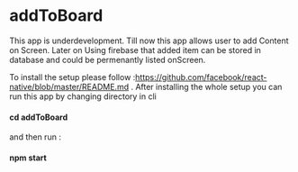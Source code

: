 # addToBoard
This app is underdevelopment. Till now this app allows user to add Content on Screen. Later on Using firebase that added item can be stored in database and could be permenantly listed onScreen.

To install the setup please follow :https://github.com/facebook/react-native/blob/master/README.md .
After installing the whole setup you can run this app by changing directory in cli 
#### cd addToBoard
and then run :
#### npm start
